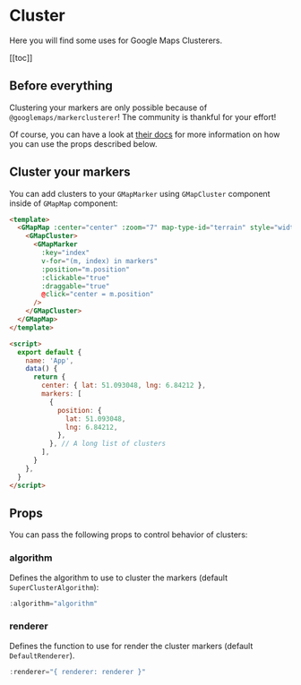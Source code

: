 # Cluster

Here you will find some uses for Google Maps Clusterers.

[[toc]]

## Before everything

Clustering your markers are only possible because of `@googlemaps/markerclusterer`! The community is thankful for your effort!

Of course, you can have a look at [their docs](https://googlemaps.github.io/js-markerclusterer/) for more information on how you can use the props described below.

## Cluster your markers

You can add clusters to your `GMapMarker` using `GMapCluster` component inside of `GMapMap` component:

```html
<template>
  <GMapMap :center="center" :zoom="7" map-type-id="terrain" style="width: 500px; height: 300px">
    <GMapCluster>
      <GMapMarker
        :key="index"
        v-for="(m, index) in markers"
        :position="m.position"
        :clickable="true"
        :draggable="true"
        @click="center = m.position"
      />
    </GMapCluster>
  </GMapMap>
</template>

<script>
  export default {
    name: 'App',
    data() {
      return {
        center: { lat: 51.093048, lng: 6.84212 },
        markers: [
          {
            position: {
              lat: 51.093048,
              lng: 6.84212,
            },
          }, // A long list of clusters
        ],
      }
    },
  }
</script>
```

## Props

You can pass the following props to control behavior of clusters:

### algorithm

Defines the algorithm to use to cluster the markers (default `SuperClusterAlgorithm`):

```js
:algorithm="algorithm"
```

### renderer

Defines the function to use for render the cluster markers (default `DefaultRenderer`).

```js
:renderer="{ renderer: renderer }"
```
